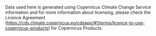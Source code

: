 Data used here is generated using Copernicus Climate Change Service information and for more information about licensing, please check the Licence Agreement (https://cds.climate.copernicus.eu/cdsapp/#!/terms/licence-to-use-copernicus-products) for Copernicus Products.
